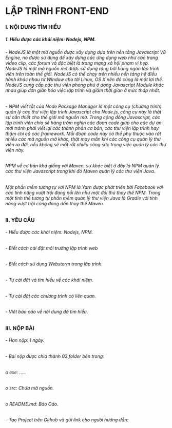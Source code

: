 
# LẬP TRÌNH  FRONT-END
### I.	NỘI DUNG TÌM HIỂU

##### 1. Hiểu được các khái niệm: Nodejs, NPM.

###### - NodeJS là một mã nguồn được xây dựng dựa trên nền tảng Javascript V8 Engine, nó được sử dụng để xây dựng các ứng dụng web như các trang video clip, các forum và đặc biệt là trang mạng xã hội phạm vi hẹp. NodeJS là một mã nguồn mở được sử dụng rộng bởi hàng ngàn lập trình viên trên toàn thế giới. NodeJS có thể chạy trên nhiều nền tảng hệ điều hành khác nhau từ WIndow cho tới Linux, OS X nên đó cũng là một lợi thế. NodeJS cung cấp các thư viện phong phú ở dạng Javascript Module khác nhau giúp đơn giản hóa việc lập trình và giảm thời gian ở mức thấp nhất.
###### - NPM viết tắt của Node Package Manager là một công cụ (chương trình) quản lý các thư viện lập trình Javascript cho Node.js, công cụ này là thật sự cần thiết cho thế giới mã nguồn mở. Trong cộng đồng Javascript, các lập trình viên chia sẻ hàng trăm nghìn các đoạn code giúp cho các dự án mới tránh phải viết lại các thành phần cơ bản, các thư viện lập trình hay thậm chí cả các framework. Mỗi đoạn code này có thể phụ thuộc vào rất nhiều các mã nguồn mở khác, thật may mắn khi các công cụ quản lý thư viện ra đời, nếu không sẽ mất rất nhiều công sức trong việc quản lý các thư viện này.
###### NPM về cơ bản khá giống với Maven, sự khác biệt ở đây là NPM quản lý các thư viện Javascript trong khi đó Maven quản lý các thư viện Java.
###### Một phần mềm tương tự với NPM là Yarn được phát triển bởi Facebook với các tính năng vượt trội đang nổi lên như một đối thủ thay thế NPM. Trong một tình thế tương tự phần mềm quản lý thư viện Java là Gradle với tính năng vượt trội cũng đang dần thay thế Maven.

### II.	YÊU CẦU
###### - Hiểu được các khái niệm: Nodejs, NPM.
###### - Biết cách cài đặt môi trường lập trình web
###### - Biết cách sử dụng Webstorm trong lập trình.

###### - Tự cài đặt và tìm hiểu về các khái niệm.
###### - Tự cài đặt các chương trình có liên quan.
###### - Viêt báo cáo về nội dung đã tìm hiểu.
### III. NỘP BÀI
###### -	Hạn nộp:  1 ngày.
###### -	Bài nộp được chia thành 03 folder bên trong: 
###### o	exe: …..
###### o	src: Chứa mã nguồn. 
###### o	README.md: Báo Cáo.
###### -	Tạo Project trên Github và gửi link cho người hướng dẫn:
